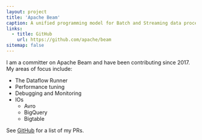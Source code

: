 ```yaml
---
layout: project
title: 'Apache Beam'
caption: A unified programming model for Batch and Streaming data processing.
links:
  - title: GitHub
    url: https://github.com/apache/beam
sitemap: false
---
```


I am a committer on Apache Beam and have been contributing since 2017.  My areas of focus include:
- The Dataflow Runner
- Performance tuning
- Debugging and Monitoring
- IOs
  - Avro
  - BigQuery
  - Bigtable

See [GitHub](https://github.com/apache/beam/pulls?page=2&q=is%3Apr+author%3Asteveniemitz+is%3Aclosed) for a list of my PRs.